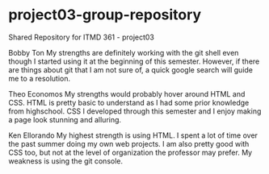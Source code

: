 # project03-group-repository
Shared Repository for ITMD 361 - project03

Bobby Ton
  My strengths are definitely working with the git shell even though I started using it at the beginning of this semester. However, if there are things about git that I am not sure of, a quick google search will guide me to a resolution.

Theo Economos
	My strengths would probably hover around HTML and CSS. HTML is pretty basic to understand as I had some prior knowledge from highschool. CSS I developed through this semester and I enjoy making a page look stunning and alluring.

Ken Ellorando
  My highest strength is using HTML. I spent a lot of time over the past summer doing my own web projects. I am also pretty good with CSS too, but not at the level of organization the professor may prefer. My weakness is using the git console.